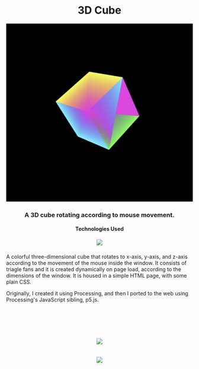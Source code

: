 <div align="center">
  <h1>3D Cube</h1>

  <img src="./screenshots/screenshot.png">
  
  <h3>A 3D cube rotating according to mouse movement. </h3>
</div>
  

<div align="center">
  <h4>Technologies Used<h4>

  <a href="https://p5js.org/"><img src="https://github.com/michaelkolesidis/tech-icons/blob/main/icons/p5js/p5js.svg" height="50px"/></a>

</div>

<p>A colorful three-dimensional cube that rotates to x-axis, y-axis, and z-axis according to the movement of  the mouse inside the window. It consists of triagle fans and it is created dynamically on page load, according to the dimensions of the window. It is housed in a simple HTML page, with some plain CSS.</p>

<p>Originally, I created it using Processing, and then I ported to the web using Processing's JavaScript sibling, p5.js.</p>


<br>
<br>

[//]: # (Free Software)
<div align="center">
  <br>
  <br>

  <a href="https://github.com/michaelkolesidis/made-with-linux" target="_blank"><img src="https://upload.wikimedia.org/wikipedia/commons/thumb/f/f9/Made_with_Linux.png/240px-Made_with_Linux.png"></a>
</div>
<br>                                                      
<div align="center">
  <a href="https://endsoftwarepatents.org/innovating-without-patents"><img style="height: 90px;" src="https://static.fsf.org/nosvn/esp/logos/innovating-without-patents.svg"></a>
</div>
